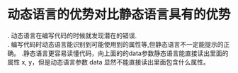 # 动态语言的优势对比静态语言具有的优势
. 动态语言在编写代码的时候就发现潜在的错误.  
. 编写代码时动态语言能识别到可能使用到的属性等,但静态语言不一定能提示的正确。
.静态语言更容易读懂代码，向上面的的data参数静态语言能直接读出里面的属性 x, y，但是动态语言参数 data 显然不能直接读出里面包含什么属性。